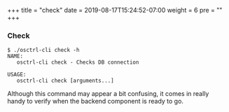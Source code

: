+++
title = "check"
date = 2019-08-17T15:24:52-07:00
weight = 6
pre = ""
+++

### Check

```properties
$ ./osctrl-cli check -h
NAME:
   osctrl-cli check - Checks DB connection

USAGE:
   osctrl-cli check [arguments...]
```

Although this command may appear a bit confusing, it comes in really handy to verify when the backend component is ready to go.
